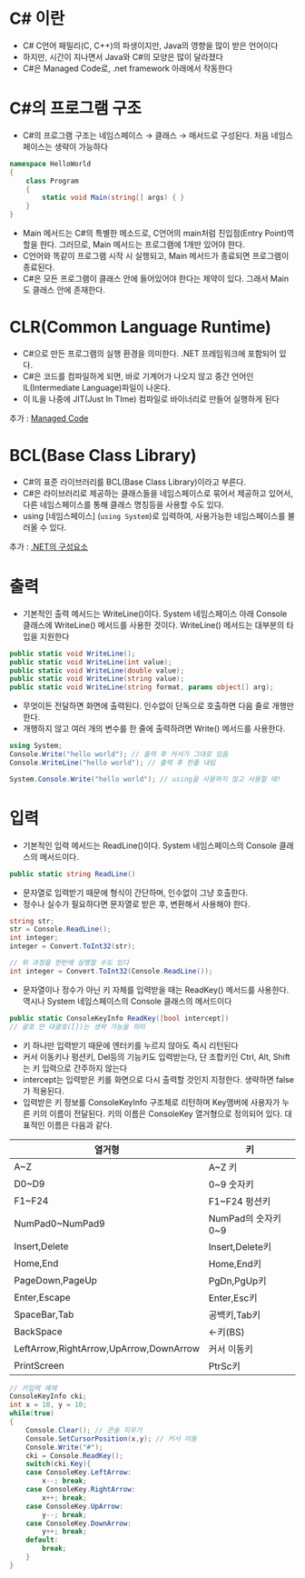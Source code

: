 # C# 이란

- C# C언어 패밀리(C, C++)의 파생이지만, Java의 영향을 많이 받은 언어이다
- 하지만, 시간이 지나면서 Java와 C#의 모양은 많이 달라졌다
- C#은 Managed Code로, .net framework 아래에서 작동한다

# C#의 프로그램 구조

- C#의 프로그램 구조는 네임스페이스 → 클래스 → 매서드로 구성된다. 처음 네임스페이스는 생략이 가능하다

```csharp
namespace HelloWorld
{
	class Program
	{
		static void Main(string[] args) { }
	}
}
```
- Main 메서드는 C#의 특별한 메소드로, C언어의 main처럼 진입점(Entry Point)역할을 한다. 그러므로, Main 메서드는 프로그램에 1개만 있어야 한다.
- C언어와 똑같이 프로그램 시작 시 실행되고, Main 메서드가 종료되면 프로그램이 종료된다.
- C#은 모든 프로그램이 클래스 안에 들어있어야 한다는 제약이 있다. 그래서 Main도 클래스 안에 존재한다.

# CLR(Common Language Runtime)

- C#으로 만든 프로그램의 실행 환경을 의미한다. .NET 프레임워크에 포함되어 있다.
- C#은 코드를 컴파일하게 되면, 바로 기계어가 나오지 않고 중간 언어인 IL(Intermediate Language)파일이 나온다.
- 이 IL을 나중에 JIT(Just In TIme) 컴파일로 바이너리로 만들어 실행하게 된다

추가 : [Managed Code](./Managed_Code_2020-11-03.md)

# BCL(Base Class Library)

- C#의 표준 라이브러리를 BCL(Base Class Library)이라고 부른다.
- C#은 라이브러리로 제공하는 클래스들을 네임스페이스로 묶어서 제공하고 있어서, 다른 네임스페이스를 통해 클래스 명칭등을 사용할 수도 있다.
- using [네임스페이스] (```using System```)로 입력하여, 사용가능한 네임스페이스를 불러올 수 있다.

추가 : [.NET의 구성요소](./.NET/.NET의_구성요소_2020-11-04.md)

# 출력

- 기본적인 출력 메서드는 WriteLine()이다. System 네임스페이스 아래 Console 클래스에 WriteLine() 메서드를 사용한 것이다. WriteLine() 메서드는 대부분의 타입을 지원한다
```csharp
public static void WriteLine();
public static void WriteLine(int value);
public static void WriteLine(double value);
public static void WriteLine(string value);
public static void WriteLine(string format, params object[] arg);
```
- 무엇이든 전달하면 화면에 출력된다. 인수없이 단독으로 호출하면 다음 줄로 개행만 한다.
- 개행하지 않고 여러 개의 변수를 한 줄에 출력하려면 Write() 메서드를 사용한다.
```csharp
using System;
Console.Write("hello world"); // 출력 후 커서가 그대로 있음
Console.WriteLine("hello world"); // 출력 후 한줄 내림

System.Console.Write("hello world"); // using을 사용하지 않고 사용할 때!
```

# 입력

- 기본적인 입력 메서드는 ReadLine()이다. System 네임스페이스의 Console 클래스의 메서드이다.

```csharp
public static string ReadLine()
```

- 문자열로 입력받기 때문에 형식이 간단하며, 인수없이 그냥 호출한다.
- 정수나 실수가 필요하다면 문자열로 받은 후, 변환해서 사용해야 한다.

```csharp
string str;
str = Console.ReadLine();
int integer;
integer = Convert.ToInt32(str);

// 위 과정을 한번에 실행할 수도 있다
int integer = Convert.ToInt32(Console.ReadLine());
```

- 문자열이나 정수가 아닌 키 자체를 입력받을 때는 ReadKey() 메서드를 사용한다. 역시나 System 네임스페이스의 Console 클래스의 메서드이다

```csharp
public static ConsoleKeyInfo ReadKey([bool intercept])
// 괄호 안 대괄호([])는 생략 가능을 의미
```

- 키 하나만 입력받기 때문에 엔터키를 누르지 않아도 즉시 리턴된다
- 커서 이동키나 펑션키, Del등의 기능키도 입력받는다, 단 조합키인 Ctrl, Alt, Shift는 키 입력으로 간주하지 않는다
- intercept는 입력받은 키를 화면으로 다시 출력할 것인지 지정한다. 생략하면 false가 적용된다.
- 입력받은 키 정보를 ConsoleKeyInfo 구조체로 리턴하며 Key맴버에 사용자가 누른 키의 이름이 전달된다. 키의 이름은 ConsoleKey 열거형으로 정의되어 있다. 대표적인 이름은 다음과 같다.

|열거형|키|
|---|---|
|A~Z|A~Z 키|
|D0~D9|0~9 숫자키|
|F1~F24|F1~F24 펑션키|
|NumPad0~NumPad9|NumPad의 숫자키0~9|
|Insert,Delete|Insert,Delete키|
|Home,End|Home,End키|
|PageDown,PageUp|PgDn,PgUp키|
|Enter,Escape|Enter,Esc키|
|SpaceBar,Tab|공백키,Tab키|
|BackSpace|←키(BS)|
|LeftArrow,RightArrow,UpArrow,DownArrow|커서 이동키|
|PrintScreen|PtrSc키|

```csharp
// 키입력 예제
ConsoleKeyInfo cki;
int x = 10, y = 10;
while(true)
{
	Console.Clear(); // 콘솔 지우기
	Console.SetCursorPosition(x,y); // 커서 이동
	Console.Write("#");
	cki = Console.ReadKey();
	switch(cki.Key){
	case ConsoleKey.LeftArrow:
		x--; break;
	case ConsoleKey.RightArrow:
		x++; break;
	case ConsoleKey.UpArrow:
		y--; break;
	case ConsoleKey.DownArrow:
		y++; break;
	default:
		break;
	}
}
```